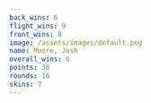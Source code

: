 ```yaml
---
back_wins: 6
flight_wins: 9
front_wins: 8
image: /assets/images/default.png
name: Moore, Josh
overall_wins: 6
points: 36
rounds: 16
skins: 7
---
```

